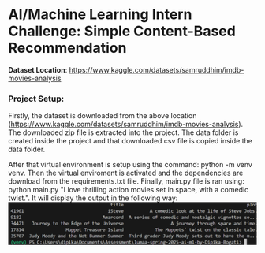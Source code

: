 # AI/Machine Learning Intern Challenge: Simple Content-Based Recommendation

**Dataset Location**:
https://www.kaggle.com/datasets/samruddhim/imdb-movies-analysis


### Project Setup:

Firstly, the dataset is downloaded from the above location (https://www.kaggle.com/datasets/samruddhim/imdb-movies-analysis). The downloaded zip file is extracted into the project. The data folder is created inside the project and that downloaded csv file is copied inside the data folder. 

After that virtual environment is setup using the command: python -m venv venv. Then the virtual enviroment is activated and the dependencies are download from the requirements.txt file. Finally, main.py file is ran using: python main.py "I love thrilling action movies set in space, with a comedic twist.". It will display the output in the following way:
![alt text](output/image.png)